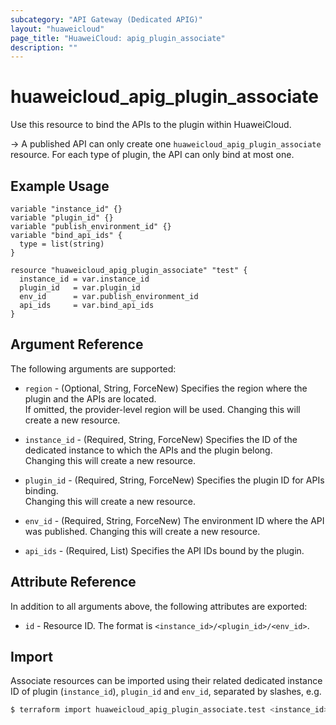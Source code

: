```yaml
---
subcategory: "API Gateway (Dedicated APIG)"
layout: "huaweicloud"
page_title: "HuaweiCloud: apig_plugin_associate"
description: ""
---
```


# huaweicloud_apig_plugin_associate

Use this resource to bind the APIs to the plugin within HuaweiCloud.

-> A published API can only create one `huaweicloud_apig_plugin_associate` resource.
   For each type of plugin, the API can only bind at most one.

## Example Usage

```hcl
variable "instance_id" {}
variable "plugin_id" {}
variable "publish_environment_id" {}
variable "bind_api_ids" {
  type = list(string)
}

resource "huaweicloud_apig_plugin_associate" "test" {
  instance_id = var.instance_id
  plugin_id   = var.plugin_id
  env_id      = var.publish_environment_id
  api_ids     = var.bind_api_ids
}
```

## Argument Reference

The following arguments are supported:

* `region` - (Optional, String, ForceNew) Specifies the region where the plugin and the APIs are located.  
  If omitted, the provider-level region will be used. Changing this will create a new resource.

* `instance_id` - (Required, String, ForceNew) Specifies the ID of the dedicated instance to which the APIs and the
  plugin belong.  
  Changing this will create a new resource.

* `plugin_id` - (Required, String, ForceNew) Specifies the plugin ID for APIs binding.  
  Changing this will create a new resource.

* `env_id` - (Required, String, ForceNew) The environment ID where the API was published.
  Changing this will create a new resource.

* `api_ids` - (Required, List) Specifies the API IDs bound by the plugin.

## Attribute Reference

In addition to all arguments above, the following attributes are exported:

* `id` - Resource ID. The format is `<instance_id>/<plugin_id>/<env_id>`.

## Import

Associate resources can be imported using their related dedicated instance ID of plugin (`instance_id`), `plugin_id` and
`env_id`, separated by slashes, e.g.

```bash
$ terraform import huaweicloud_apig_plugin_associate.test <instance_id>/<plugin_id>/<env_id>
```
